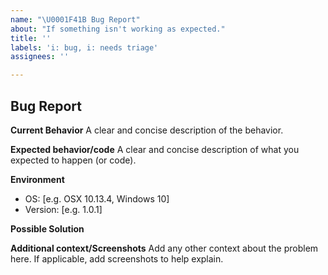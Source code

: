 ```yaml
---
name: "\U0001F41B Bug Report"
about: "If something isn't working as expected."
title: ''
labels: 'i: bug, i: needs triage'
assignees: ''

---
```


## Bug Report

**Current Behavior**
A clear and concise description of the behavior.

**Expected behavior/code**
A clear and concise description of what you expected to happen (or code).

**Environment**
- OS: [e.g. OSX 10.13.4, Windows 10]
- Version: [e.g. 1.0.1]

**Possible Solution**
<!--- Only if you have suggestions on a fix for the bug -->

**Additional context/Screenshots**
Add any other context about the problem here. If applicable, add screenshots to help explain.
